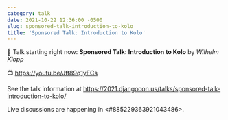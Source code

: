 ```yaml
---
category: talk
date: 2021-10-22 12:36:00 -0500
slug: sponsored-talk-introduction-to-kolo
title: 'Sponsored Talk: Introduction to Kolo'
---
```


:tada: Talk starting right now: **Sponsored Talk: Introduction to Kolo** by *Wilhelm Klopp*

:tv: https://youtu.be/Jft89q1yFCs

See the talk information at https://2021.djangocon.us/talks/sponsored-talk-introduction-to-kolo/

Live discussions are happening in <#885229363921043486>.